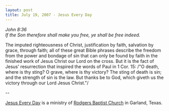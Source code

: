 ```yaml
---
layout: post
title: July 19, 2007 - Jesus Every Day
---
```


_John 8:36  
If the Son therefore shall make you free, ye shall be free
indeed._

The imputed righteousness of Christ, justification by faith,
salvation by grace, through faith; all of these great Bible phrases
describe the freedom from the power and bondage of sin that can only
be found by faith in the finished work of Jesus Christ our Lord on
the cross. But it is the fact of Jesus' resurrection that inspired
the words of Paul in 1 Cor. 15: /"O death, where is thy sting? O
grave, where is thy victory? The sting of death is sin; and the
strength of sin is the law. But thanks be to God, which giveth us the
victory through our Lord Jesus Christ."/

 --

<a href=http://jesuseveryday.net>Jesus Every Day</a> is a ministry of <a href=http://rodgersbaptist.net>Rodgers Baptist Church</a> in Garland, Texas.
